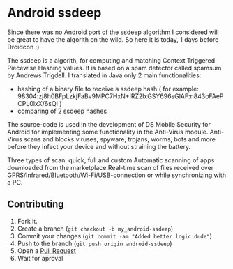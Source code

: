 Android ssdeep
=============

Since there was no Android port of the ssdeep algorithm I considered will be great to have the algorith on the wild. So here it is today, 1 days before Droidcon :).

The ssdeep is a algorith, for computing and matching Context Triggered Piecewise Hashing values. It is based on a spam detector called spamsum by Andrews Trigdell. I translated in Java only 2 main functionalities:

* hashing of a binary file to receive a ssdeep hash ( for example: 98304:zj8h0BFpLzkjFaBv9MPC7HxN+IRZ2lxGSY696sGlAF:n843oFAePCPL0lxX/6sQI )
* comparing of 2 ssdeep hashes

The source-code is used in the development of DS Mobile Security for Android for implementing some functionality in the Anti-Virus module. Anti-Virus scans and blocks viruses, spyware, trojans, worms, bots and more before they infect your device and without straining the battery.

Three types of scan: quick, full and custom.Automatic scanning of apps downloaded from the marketplace.Real-time scan of files received over GPRS/Infrared/Bluetooth/Wi-Fi/USB-connection or while synchronizing with a PC. 

Contributing
------------

1. Fork it.
2. Create a branch (`git checkout -b my_android-ssdeep`)
3. Commit your changes (`git commit -am "Added better logic dude"`)
4. Push to the branch (`git push origin android-ssdeep`)
5. Open a [Pull Request][1]
6. Wait for aproval

[1]: http://github.com/github/android-ssdeep/pulls
